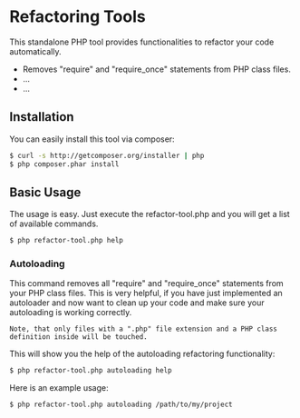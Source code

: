 # Refactoring Tools

This standalone PHP tool provides functionalities to refactor your code automatically.

- Removes "require" and "require_once" statements from PHP class files.
- ...
- ...

## Installation

You can easily install this tool via composer:
```bash
$ curl -s http://getcomposer.org/installer | php
$ php composer.phar install
```

## Basic Usage

The usage is easy. Just execute the refactor-tool.php and you will get a list of available commands.
```bash
$ php refactor-tool.php help
```

### Autoloading

This command removes all "require" and "require_once" statements from your PHP class files. This is very helpful, if you have just
implemented an autoloader and now want to clean up your code and make sure your autoloading is working correctly.

    Note, that only files with a ".php" file extension and a PHP class definition inside will be touched.

This will show you the help of the autoloading refactoring functionality:
```bash
$ php refactor-tool.php autoloading help
```

Here is an example usage:
```bash
$ php refactor-tool.php autoloading /path/to/my/project
```